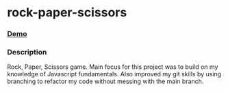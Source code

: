 # rock-paper-scissors

### [Demo](https://kengyn.github.io/rock-paper-scissors/)

### Description
Rock, Paper, Scissors game. Main focus for this project was to build on my knowledge of Javascript fundamentals. Also improved my git skills by using branching to refactor my code without messing with the main branch.
